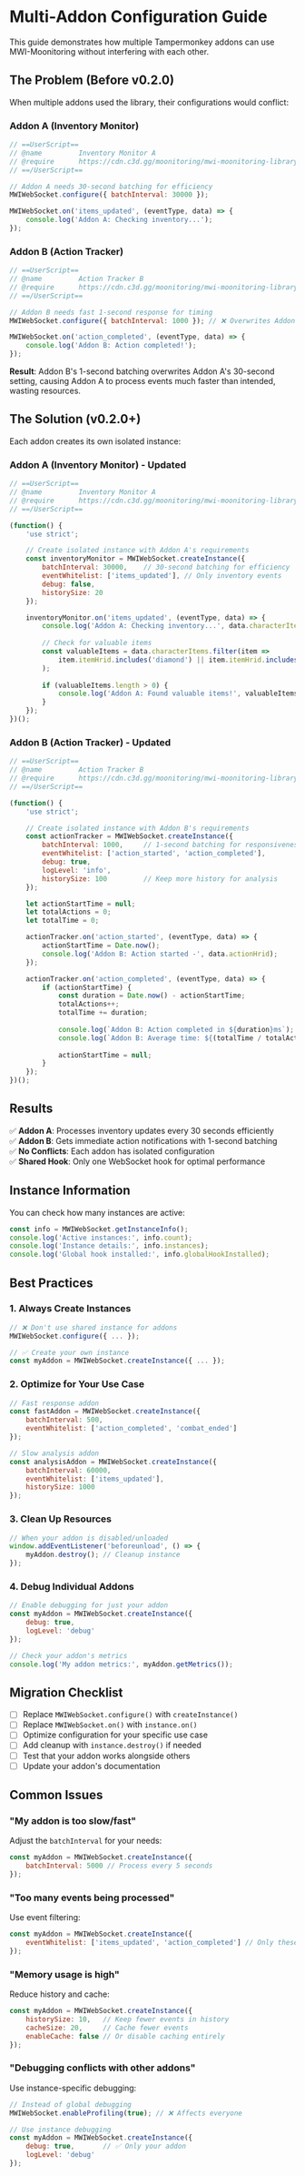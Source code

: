 # Multi-Addon Configuration Guide

This guide demonstrates how multiple Tampermonkey addons can use MWI-Moonitoring without interfering with each other.

## The Problem (Before v0.2.0)

When multiple addons used the library, their configurations would conflict:

### Addon A (Inventory Monitor)
```javascript
// ==UserScript==
// @name         Inventory Monitor A
// @require      https://cdn.c3d.gg/moonitoring/mwi-moonitoring-library.min.js
// ==/UserScript==

// Addon A needs 30-second batching for efficiency
MWIWebSocket.configure({ batchInterval: 30000 });

MWIWebSocket.on('items_updated', (eventType, data) => {
    console.log('Addon A: Checking inventory...');
});
```

### Addon B (Action Tracker) 
```javascript
// ==UserScript==
// @name         Action Tracker B
// @require      https://cdn.c3d.gg/moonitoring/mwi-moonitoring-library.min.js
// ==/UserScript==

// Addon B needs fast 1-second response for timing
MWIWebSocket.configure({ batchInterval: 1000 }); // ❌ Overwrites Addon A!

MWIWebSocket.on('action_completed', (eventType, data) => {
    console.log('Addon B: Action completed!');
});
```

**Result**: Addon B's 1-second batching overwrites Addon A's 30-second setting, causing Addon A to process events much faster than intended, wasting resources.

## The Solution (v0.2.0+)

Each addon creates its own isolated instance:

### Addon A (Inventory Monitor) - Updated
```javascript
// ==UserScript==
// @name         Inventory Monitor A
// @require      https://cdn.c3d.gg/moonitoring/mwi-moonitoring-library.min.js
// ==/UserScript==

(function() {
    'use strict';

    // Create isolated instance with Addon A's requirements
    const inventoryMonitor = MWIWebSocket.createInstance({
        batchInterval: 30000,    // 30-second batching for efficiency
        eventWhitelist: ['items_updated'], // Only inventory events
        debug: false,
        historySize: 20
    });

    inventoryMonitor.on('items_updated', (eventType, data) => {
        console.log('Addon A: Checking inventory...', data.characterItems.length, 'items');
        
        // Check for valuable items
        const valuableItems = data.characterItems.filter(item => 
            item.itemHrid.includes('diamond') || item.itemHrid.includes('ruby')
        );
        
        if (valuableItems.length > 0) {
            console.log('Addon A: Found valuable items!', valuableItems);
        }
    });
})();
```

### Addon B (Action Tracker) - Updated
```javascript
// ==UserScript==
// @name         Action Tracker B
// @require      https://cdn.c3d.gg/moonitoring/mwi-moonitoring-library.min.js
// ==/UserScript==

(function() {
    'use strict';

    // Create isolated instance with Addon B's requirements  
    const actionTracker = MWIWebSocket.createInstance({
        batchInterval: 1000,     // 1-second batching for responsiveness
        eventWhitelist: ['action_started', 'action_completed'],
        debug: true,
        logLevel: 'info',
        historySize: 100         // Keep more history for analysis
    });

    let actionStartTime = null;
    let totalActions = 0;
    let totalTime = 0;

    actionTracker.on('action_started', (eventType, data) => {
        actionStartTime = Date.now();
        console.log('Addon B: Action started -', data.actionHrid);
    });

    actionTracker.on('action_completed', (eventType, data) => {
        if (actionStartTime) {
            const duration = Date.now() - actionStartTime;
            totalActions++;
            totalTime += duration;
            
            console.log(`Addon B: Action completed in ${duration}ms`);
            console.log(`Addon B: Average time: ${(totalTime / totalActions).toFixed(0)}ms`);
            
            actionStartTime = null;
        }
    });
})();
```

## Results

✅ **Addon A**: Processes inventory updates every 30 seconds efficiently  
✅ **Addon B**: Gets immediate action notifications with 1-second batching  
✅ **No Conflicts**: Each addon has isolated configuration  
✅ **Shared Hook**: Only one WebSocket hook for optimal performance  

## Instance Information

You can check how many instances are active:

```javascript
const info = MWIWebSocket.getInstanceInfo();
console.log('Active instances:', info.count);
console.log('Instance details:', info.instances);
console.log('Global hook installed:', info.globalHookInstalled);
```

## Best Practices

### 1. Always Create Instances
```javascript
// ❌ Don't use shared instance for addons
MWIWebSocket.configure({ ... });

// ✅ Create your own instance
const myAddon = MWIWebSocket.createInstance({ ... });
```

### 2. Optimize for Your Use Case
```javascript
// Fast response addon
const fastAddon = MWIWebSocket.createInstance({
    batchInterval: 500,
    eventWhitelist: ['action_completed', 'combat_ended']
});

// Slow analysis addon  
const analysisAddon = MWIWebSocket.createInstance({
    batchInterval: 60000,
    eventWhitelist: ['items_updated'],
    historySize: 1000
});
```

### 3. Clean Up Resources
```javascript
// When your addon is disabled/unloaded
window.addEventListener('beforeunload', () => {
    myAddon.destroy(); // Cleanup instance
});
```

### 4. Debug Individual Addons
```javascript
// Enable debugging for just your addon
const myAddon = MWIWebSocket.createInstance({
    debug: true,
    logLevel: 'debug'
});

// Check your addon's metrics
console.log('My addon metrics:', myAddon.getMetrics());
```

## Migration Checklist

- [ ] Replace `MWIWebSocket.configure()` with `createInstance()`
- [ ] Replace `MWIWebSocket.on()` with `instance.on()`
- [ ] Optimize configuration for your specific use case
- [ ] Add cleanup with `instance.destroy()` if needed
- [ ] Test that your addon works alongside others
- [ ] Update your addon's documentation

## Common Issues

### "My addon is too slow/fast"
Adjust the `batchInterval` for your needs:
```javascript
const myAddon = MWIWebSocket.createInstance({
    batchInterval: 5000 // Process every 5 seconds
});
```

### "Too many events being processed"
Use event filtering:
```javascript
const myAddon = MWIWebSocket.createInstance({
    eventWhitelist: ['items_updated', 'action_completed'] // Only these events
});
```

### "Memory usage is high"
Reduce history and cache:
```javascript
const myAddon = MWIWebSocket.createInstance({
    historySize: 10,   // Keep fewer events in history
    cacheSize: 20,     // Cache fewer events
    enableCache: false // Or disable caching entirely
});
```

### "Debugging conflicts with other addons"
Use instance-specific debugging:
```javascript
// Instead of global debugging
MWIWebSocket.enableProfiling(true); // ❌ Affects everyone

// Use instance debugging
const myAddon = MWIWebSocket.createInstance({
    debug: true,       // ✅ Only your addon
    logLevel: 'debug'
});
```